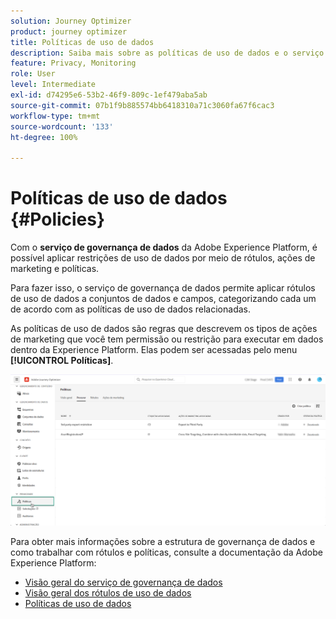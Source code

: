 ```yaml
---
solution: Journey Optimizer
product: journey optimizer
title: Políticas de uso de dados
description: Saiba mais sobre as políticas de uso de dados e o serviço de governança de dados.
feature: Privacy, Monitoring
role: User
level: Intermediate
exl-id: d74295e6-53b2-46f9-809c-1ef479aba5ab
source-git-commit: 07b1f9b885574bb6418310a71c3060fa67f6cac3
workflow-type: tm+mt
source-wordcount: '133'
ht-degree: 100%

---
```


# Políticas de uso de dados {#Policies}


Com o **serviço de governança de dados** da Adobe Experience Platform, é possível aplicar restrições de uso de dados por meio de rótulos, ações de marketing e políticas.

Para fazer isso, o serviço de governança de dados permite aplicar rótulos de uso de dados a conjuntos de dados e campos, categorizando cada um de acordo com as políticas de uso de dados relacionadas.

As políticas de uso de dados são regras que descrevem os tipos de ações de marketing que você tem permissão ou restrição para executar em dados dentro da Experience Platform. Elas podem ser acessadas pelo menu **[!UICONTROL Políticas]**.

![](assets/policies.png)

Para obter mais informações sobre a estrutura de governança de dados e como trabalhar com rótulos e políticas, consulte a documentação da Adobe Experience Platform:

* [Visão geral do serviço de governança de dados](https://experienceleague.adobe.com/docs/experience-platform/data-governance/home.html?lang=pt-BR)
* [Visão geral dos rótulos de uso de dados](https://experienceleague.adobe.com/docs/experience-platform/data-governance/labels/overview.html?lang=pt-BR)
* [Políticas de uso de dados](https://experienceleague.adobe.com/docs/experience-platform/data-governance/policies/overview.html?lang=pt-BR)
